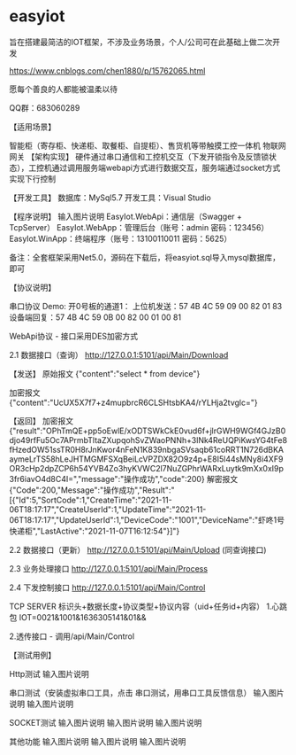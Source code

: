 # easyiot
旨在搭建最简洁的IOT框架，不涉及业务场景，个人/公司可在此基础上做二次开发

https://www.cnblogs.com/chen1880/p/15762065.html

愿每个善良的人都能被温柔以待

QQ群：683060289


【适用场景】

智能柜（寄存柜、快递柜、取餐柜、自提柜）、售货机等带触摸工控一体机
物联网网关
【架构实现】 硬件通过串口通信和工控机交互（下发开锁指令及反馈锁状态），工控机通过调用服务端webapi方式进行数据交互，服务端通过socket方式实现下行控制

【开发工具】 数据库：MySql5.7 开发工具：Visual Studio

【程序说明】 输入图片说明 EasyIot.WebApi：通信层（Swagger + TcpServer） EasyIot.WebApp：管理后台（账号：admin 密码：123456） EasyIot.WinApp：终端程序（账号：13100110011 密码：5625）

备注：全套框架采用Net5.0，源码在下载后，将easyiot.sql导入mysql数据库，即可

【协议说明】

串口协议 Demo: 开0号板的通道1： 上位机发送：57 4B 4C 59 09 00 82 01 83 设备端回复：57 4B 4C 59 0B 00 82 00 01 00 81

WebApi协议 - 接口采用DES加密方式

2.1 数据接口（查询） http://127.0.0.1:5101/api/Main/Download

【发送】 原始报文 {"content":"select * from device"}

加密报文 {"content":"UcUX5X7f7+z4mupbrcR6CLSHtsbKA4/rYLHja2tvglc="}

【返回】 加密报文 {"result":"OPhTmQE+pp5oEwlE/xODTSWkCkE0vud6f+jlrGWH9WGf4GJzB0djo49rfFu5Oc7APrmbTltaZXupqohSvZWaoPNNh+3lNk4ReUQPiKwsYG4tFe8fHzedOW51ssTR0H8rJnKwor4nFeN1K839nbgaSVsaqb61coRRT1N726dBKAaymeLrTS58hLeJHTMGMFSXqBeiLcVPZDX82O9z4p+E8I5l44sMNy8i4XF9OR3cHp2dpZCP6h54YVB4Zo3hyKVWC2l7NuZGPhrWARxLuytk9mXx0xI9p3fr6iavO4d8C4I=","message":"操作成功","code":200} 解密报文 {"Code":200,"Message":"操作成功","Result":"[{"Id":5,"SortCode":1,"CreateTime":"2021-11-06T18:17:17","CreateUserId":1,"UpdateTime":"2021-11-06T18:17:17","UpdateUserId":1,"DeviceCode":"1001","DeviceName":"虾咚1号快递柜","LastActive":"2021-11-07T16:12:54"}]"}

2.2 数据接口（更新） http://127.0.0.1:5101/api/Main/Upload (同查询接口)

2.3 业务处理接口 http://127.0.0.1:5101/api/Main/Process

2.4 下发控制接口 http://127.0.0.1:5101/api/Main/Control

TCP SERVER 标识头+数据长度+协议类型+协议内容（uid+任务id+内容）
1.心跳包 IOT=0021&1001&1636305141&01&&

2.透传接口 - 调用/api/Main/Control

【测试用例】

Http测试 输入图片说明

串口测试（安装虚拟串口工具，点击 串口测试，用串口工具反馈信息） 输入图片说明 输入图片说明

SOCKET测试 输入图片说明 输入图片说明 输入图片说明

其他功能 输入图片说明 输入图片说明 输入图片说明
